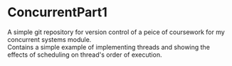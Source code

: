 # ConcurrentPart1
A simple git repository for version control of a peice of coursework for my concurrent systems module.  
Contains a simple example of implementing threads and showing the effects of scheduling on thread's order of execution.
